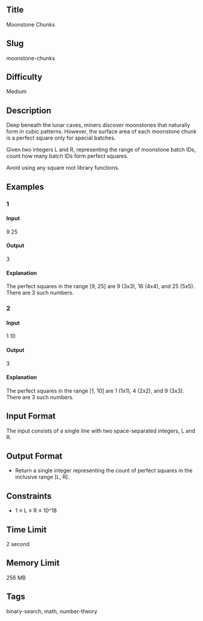 ## Title

Moonstone Chunks

## Slug

moonstone-chunks

## Difficulty

Medium

## Description

Deep beneath the lunar caves, miners discover moonstones that naturally form in cubic patterns. However, the surface area of each moonstone chunk is a perfect square only for special batches.

Given two integers L and R, representing the range of moonstone batch IDs, count how many batch IDs form perfect squares.

Avoid using any square root library functions.


## Examples

### 1

#### Input

9 25

#### Output

3

#### Explanation

The perfect squares in the range [9, 25] are 9 (3x3), 16 (4x4), and 25 (5x5). There are 3 such numbers.

### 2

#### Input

1 10

#### Output

3

#### Explanation

The perfect squares in the range [1, 10] are 1 (1x1), 4 (2x2), and 9 (3x3). There are 3 such numbers.

## Input Format

The input consists of a single line with two space-separated integers, L and R.

## Output Format

- Return a single integer representing the count of perfect squares in the inclusive range [L, R].

## Constraints

- 1 ≤ L ≤ R ≤ 10^18

## Time Limit

2 second

## Memory Limit

256 MB

## Tags

binary-search, math, number-theory
